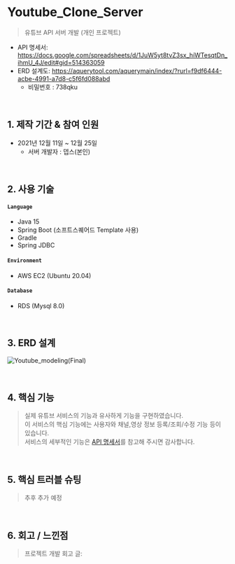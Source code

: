 # Youtube_Clone_Server
>유튜브 API 서버 개발 (개인 프로젝트)  
- API 명세서: https://docs.google.com/spreadsheets/d/1JuW5yt8tvZ3sx_hiWTesqtDn_ihmU_4J/edit#gid=514363059 
- ERD 설계도: https://aquerytool.com/aquerymain/index/?rurl=f9df6444-acbe-4991-a7d8-c5f6fd088abd
    - 비밀번호 : 738qku   
</br>

## 1. 제작 기간 & 참여 인원  
- 2021년 12월 11일 ~ 12월 25일  
    - 서버 개발자 : 뎁스(본인)
   
</br>

## 2. 사용 기술
#### `Language`
  - Java 15
  - Spring Boot (소프트스퀘어드 Template 사용)
  - Gradle
  - Spring JDBC 
#### `Environment`  
  - AWS EC2 (Ubuntu 20.04)  
#### `Database`  
  - RDS (Mysql 8.0)

</br>

## 3. ERD 설계
![Youtube_modeling(Final)](https://user-images.githubusercontent.com/62496215/157594667-bdfef997-3913-4eb5-bda8-f696f0c790a7.png)


</br>

## 4. 핵심 기능
>실제 유튜브 서비스의 기능과 유사하게 기능을 구현하였습니다.  
>이 서비스의 핵심 기능에는 사용자와 채널,영상 정보 등록/조회/수정 기능 등이 있습니다.  
>서비스의 세부적인 기능은 [API 명세서](https://docs.google.com/spreadsheets/d/1JuW5yt8tvZ3sx_hiWTesqtDn_ihmU_4J/edit#gid=514363059)를 참고해 주시면 감사합니다.  

</br>

## 5. 핵심 트러블 슈팅
>추후 추가 예정

</br>

## 6. 회고 / 느낀점
>프로젝트 개발 회고 글: 
